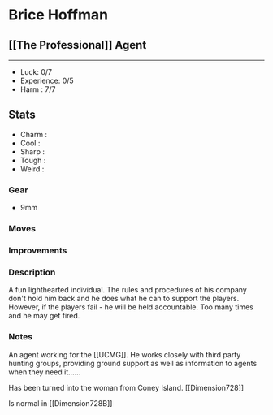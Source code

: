 # Brice Hoffman
## [[The Professional]] Agent
---
 - Luck: 0/7
 - Experience: 0/5
 - Harm : 7/7

## Stats
- Charm : 
- Cool :
- Sharp :
- Tough :
- Weird :
 
### Gear
- 9mm 
### Moves

### Improvements

### Description
A fun lighthearted individual. The rules and procedures of his company don't hold him back and he does what he can to support the players. However, if the players fail - he will be held accountable. Too many times and he may get fired.
### Notes
An agent working for the [[UCMG]]. He works closely with third party hunting groups, providing ground support as well as information to agents when they need it......

Has been turned into the woman from Coney Island. [[Dimension728]]

Is normal in [[Dimension728B]]
  